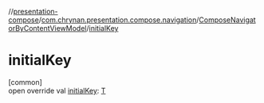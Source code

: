 //[presentation-compose](../../../index.md)/[com.chrynan.presentation.compose.navigation](../index.md)/[ComposeNavigatorByContentViewModel](index.md)/[initialKey](initial-key.md)

# initialKey

[common]\
open override val [initialKey](initial-key.md): [T](index.md)

